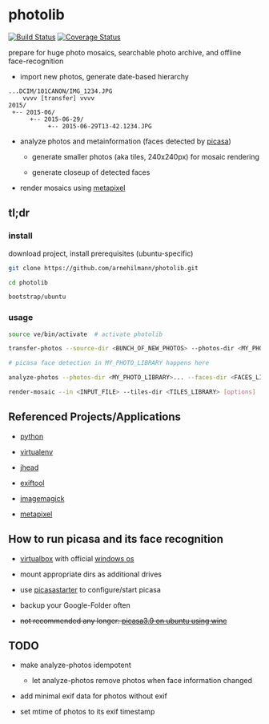 # photolib

[![Build Status](https://api.travis-ci.org/arnehilmann/photolib.svg?branch=master)](https://travis-ci.org/arnehilmann/photolib)
[![Coverage Status](https://coveralls.io/repos/arnehilmann/photolib/badge.svg)](https://coveralls.io/r/arnehilmann/photolib)


prepare for huge photo mosaics, searchable photo archive, and offline face-recognition

- import new photos, generate date-based hierarchy
```
...DCIM/101CANON/IMG_1234.JPG
    vvvv [transfer] vvvv
2015/
 +-- 2015-06/
      +-- 2015-06-29/
           +-- 2015-06-29T13-42.1234.JPG
```

- analyze photos and metainformation (faces detected by [picasa](http://picasa.google.com/))

    - generate smaller photos (aka tiles, 240x240px) for mosaic rendering

    - generate closeup of detected faces

- render mosaics using [metapixel](http://www.complang.tuwien.ac.at/schani/metapixel/)


## tl;dr

### install

download project, install prerequisites (ubuntu-specific)

```bash
git clone https://github.com/arnehilmann/photolib.git

cd photolib

bootstrap/ubuntu
```

### usage

```bash
source ve/bin/activate  # activate photolib

transfer-photos --source-dir <BUNCH_OF_NEW_PHOTOS> --photos-dir <MY_PHOTO_LIBRARY>

# picasa face detection in MY_PHOTO_LIBRARY happens here

analyze-photos --photos-dir <MY_PHOTO_LIBRARY>... --faces-dir <FACES_LIBRARY> --tiles-dir <TILES_LIBRARY>

render-mosaic --in <INPUT_FILE> --tiles-dir <TILES_LIBRARY> [options]
```


## Referenced Projects/Applications

- [python](http://www.python.org/)

- [virtualenv](http://www.virtualenv.org/en/latest/)

- [jhead](http://www.sentex.net/~mwandel/jhead/)

- [exiftool](http://www.sno.phy.queensu.ca/~phil/exiftool/)

- [imagemagick](http://www.imagemagick.org/)

- [metapixel](http://www.complang.tuwien.ac.at/schani/metapixel/)


## How to run picasa and its face recognition

- [virtualbox](https://www.virtualbox.org/) with official [windows os](http://dev.modern.ie/tools/vms/)

- mount appropriate dirs as additional drives

- use [picasastarter](https://sites.google.com/site/picasastartersite/) to configure/start picasa

- backup your Google-Folder often

- ~~not recommended any longer: [picasa3.9 on ubuntu using wine](picasa_on_ubuntu.md)~~


## TODO

- make analyze-photos idempotent
 
  - let analyze-photos remove photos when face information changed

- add minimal exif data for photos without exif

- set mtime of photos to its exif timestamp 


